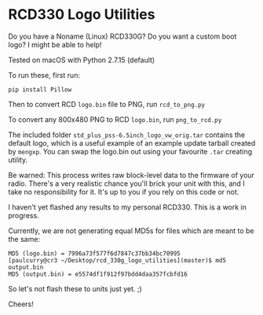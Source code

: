# RCD330 Logo Utilities

Do you have a Noname (Linux) RCD330G? Do you want a custom boot logo? I might be able to help!

Tested on macOS with Python 2.7.15 (default)

To run these, first run:

`pip install Pillow`

Then to convert RCD `logo.bin` file to PNG, run `rcd_to_png.py`

To convert any 800x480 PNG to RCD `logo.bin`, run `png_to_rcd.py`

The included folder `std_plus_pss-6.5inch_logo_vw_orig.tar` contains the default logo, which is a useful example of an example update tarball created by `mengxp`. You can swap the logo.bin out using your favourite `.tar` creating utility.

Be warned: This process writes raw block-level data to the firmware of your radio. There's a very realistic chance you'll brick your unit with this, and I take no responsibility for it. It's up to you if you rely on this code or not.

I haven't yet flashed any results to my personal RCD330. This is a work in progress.

Currently, we are not generating equal MD5s for files which are meant to be the same:

```[paulcurry@cr3 ~/Desktop/rcd_330g_logo_utilities](master)$ md5 logo.bin
MD5 (logo.bin) = 7996a73f577f6d7847c37bb34bc70995
[paulcurry@cr3 ~/Desktop/rcd_330g_logo_utilities](master)$ md5 output.bin
MD5 (output.bin) = e5574df1f912f97bdd4daa357fcbfd16
```

So let's not flash these to units just yet. ;)

Cheers!
